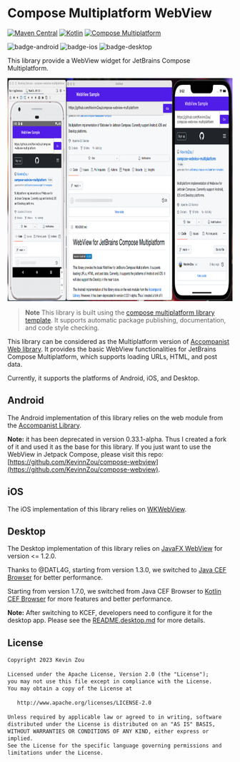 # Compose Multiplatform WebView

[![Maven Central](https://img.shields.io/maven-central/v/io.github.kevinnzou/compose-webview-multiplatform.svg)](https://search.maven.org/artifact/io.github.kevinnzou/compose-webview-multiplatform)
[![Kotlin](https://img.shields.io/badge/kotlin-v1.9.20-blue.svg?logo=kotlin)](http://kotlinlang.org)
[![Compose Multiplatform](https://img.shields.io/badge/Compose%20Multiplatform-v1.5.10-blue)](https://github.com/JetBrains/compose-multiplatform)

![badge-android](http://img.shields.io/badge/platform-android-6EDB8D.svg?style=flat)
![badge-ios](http://img.shields.io/badge/platform-ios-CDCDCD.svg?style=flat)
![badge-desktop](http://img.shields.io/badge/platform-desktop-DB413D.svg?style=flat)

This library provide a WebView widget for JetBrains Compose Multiplatform.

<img src="media/cmm-webview-sample.png" height="500">

> **Note**
> This library is built using the [compose multiplatform library template](https://github.com/KevinnZou/compose-multiplatform-library-template).
> It supports automatic package publishing, documentation, and code style checking.

This library can be considered as the Multiplatform version of [Accompanist Web library](https://github.com/google/accompanist/tree/main/web).
It provides the basic WebView functionalities for JetBrains Compose Multiplatform, which supports loading URLs, HTML, and post data. 

Currently, it supports the platforms of Android, iOS, and Desktop.

## Android

The Android implementation of this library relies on the web module from the [Accompanist Library](https://github.com/google/accompanist/tree/main/web).

**Note:** it has been deprecated in version 0.33.1-alpha. Thus I created a fork of it and used it as the base for this library. 
If you just want to use the WebView in Jetpack Compose, please visit this repo: [https://github.com/KevinnZou/compose-webview](https://github.com/KevinnZou/compose-webview).

## iOS
The iOS implementation of this library relies on [WKWebView](https://developer.apple.com/documentation/webkit/wkwebview).

## Desktop

The Desktop implementation of this library relies on [JavaFX WebView](https://docs.oracle.com/javase/8/javafx/api/javafx/scene/web/WebView.html) for version <= 1.2.0.

Thanks to @DATL4G, starting from version 1.3.0, we switched to [Java CEF Browser](https://github.com/chromiumembedded/java-cef) for better performance.

Starting from version 1.7.0, we switched from Java CEF Browser to [Kotlin CEF Browser](https://github.com/DatL4g/KCEF/tree/master) for more features and better performance.

**Note:** After switching to KCEF, developers need to configure it for the desktop app. Please see the [README.desktop.md](https://github.com/KevinnZou/compose-webview-multiplatform/blob/main/README.desktop.md) for more details.

## License

```
Copyright 2023 Kevin Zou

Licensed under the Apache License, Version 2.0 (the "License");
you may not use this file except in compliance with the License.
You may obtain a copy of the License at

   http://www.apache.org/licenses/LICENSE-2.0

Unless required by applicable law or agreed to in writing, software
distributed under the License is distributed on an "AS IS" BASIS,
WITHOUT WARRANTIES OR CONDITIONS OF ANY KIND, either express or implied.
See the License for the specific language governing permissions and
limitations under the License.
```